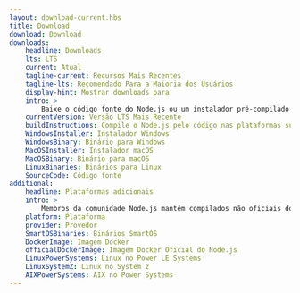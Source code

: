 ```yaml
---
layout: download-current.hbs
title: Download
download: Download
downloads:
    headline: Downloads
    lts: LTS
    current: Atual
    tagline-current: Recursos Mais Recentes
    tagline-lts: Recomendado Para a Maioria dos Usuários
    display-hint: Mostrar downloads para
    intro: >
        Baixe o código fonte do Node.js ou um instalador pré-compilado para o seu sistema, e comece a desenvolver hoje.
    currentVersion: Versão LTS Mais Recente
    buildInstructions: Compile o Node.js pelo código nas plataformas suportadas
    WindowsInstaller: Instalador Windows
    WindowsBinary: Binário para Windows
    MacOSInstaller: Instalador macOS
    MacOSBinary: Binário para macOS
    LinuxBinaries: Binários para Linux
    SourceCode: Código fonte
additional:
    headline: Plataformas adicionais
    intro: >
        Membros da comunidade Node.js mantêm compilados não oficiais do Node.js para plataformas adicionais. Note, tais compilados não são mantidos pela equipe oficial do Node.js e podem não estar no mesmo nível de compilação da versão atual do Node.js.
    platform: Plataforma
    provider: Provedor
    SmartOSBinaries: Binários SmartOS
    DockerImage: Imagem Docker
    officialDockerImage: Imagem Docker Oficial do Node.js
    LinuxPowerSystems: Linux no Power LE Systems
    LinuxSystemZ: Linux no System z
    AIXPowerSystems: AIX no Power Systems
---
```

